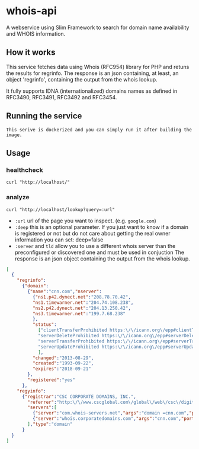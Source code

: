 # whois-api

A webservice using Slim Framework to search for domain name availability and WHOIS information.

## How it works

This service fetches data using Whois (RFC954) library for PHP and retuns the results for regrinfo.
The response is an json containing, at least, an object 'regrinfo', containing the output from the whois lookup.

It fully supports IDNA (internationalized) domains names as defined in RFC3490, RFC3491, RFC3492 and RFC3454.


## Running the service

    This serive is dockerized and you can simply run it after building the image.

## Usage

### healthcheck

    curl "http://localhost/"

### analyze

    curl "http://localhost/lookup?query=:url"

* `:url` url of the page you want to inspect. (e.g. `google.com`)
* `:deep` this is an optional parameter. If you just want to know if a domain is registered or not but do not care about getting the real owner information you can set:
deep=false
* `:server` and `tld` allow you to use a different whois server than the preconfigured or discovered one and must be used in conjuction
The response is an json object containing the output from the whois lookup.

```json
[
  {
    "regrinfo":
      {"domain":
        {"name":"cnn.com","nserver":
          {"ns1.p42.dynect.net":"208.78.70.42",
          "ns1.timewarner.net":"204.74.108.238",
          "ns2.p42.dynect.net":"204.13.250.42",
          "ns3.timewarner.net":"199.7.68.238"
          },
          "status":
            ["clientTransferProhibited https:\/\/icann.org\/epp#clientTransferProhibited",
            "serverDeleteProhibited https:\/\/icann.org\/epp#serverDeleteProhibited",
            "serverTransferProhibited https:\/\/icann.org\/epp#serverTransferProhibited",
            "serverUpdateProhibited https:\/\/icann.org\/epp#serverUpdateProhibited"
            ],
          "changed":"2013-08-29",
          "created":"1993-09-22",
          "expires":"2018-09-21"
        },
        "registered":"yes"
      },
    "regyinfo":
      {"registrar":"CSC CORPORATE DOMAINS, INC.",
        "referrer":"http:\/\/www.cscglobal.com\/global\/web\/csc\/digital-brand-services.html",
        "servers":[
          {"server":"com.whois-servers.net","args":"domain =cnn.com","port":43},
          {"server":"whois.corporatedomains.com","args":"cnn.com","port":43}
        ],"type":"domain"
      }
  }
]
```
